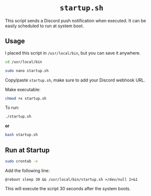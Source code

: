 <h1 align="center"><code>startup.sh</code></h1>

This script sends a Discord push notification when executed. It can be easily scheduled to run at system boot.

## Usage

I placed this script in `/usr/local/bin`, but you can save it anywhere.

```bash
cd /usr/local/bin
```

```bash
sudo nano startup.sh
```

Copy/paste `startup.sh`, make sure to add your Discord webhook URL.

Make executable:

```bash
chmod +x startup.sh
```

To run:

```bash
./startup.sh
```

**or**

```bash
bash startup.sh
```

## Run at Startup

```bash
sudo crontab -e
```

Add the following line:

```
@reboot sleep 30 && /usr/local/bin/startup.sh >/dev/null 2>&1
```

This will execute the script 30 seconds after the system boots.
